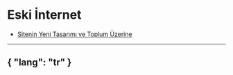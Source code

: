 # Eski İnternet

- [Sitenin Yeni Tasarımı ve Toplum Üzerine](/gönderiler/2024/03/tasarım-toplum)



---
{
    "lang": "tr"
}
---

